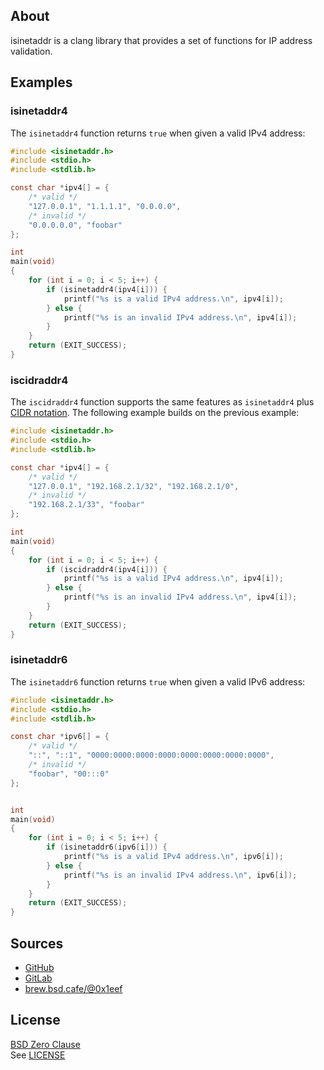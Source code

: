 ## About

isinetaddr is a clang library that provides a set of functions for
IP address validation.

## Examples

### isinetaddr4

The `isinetaddr4` function returns `true` when given a valid IPv4 address:

```C
#include <isinetaddr.h>
#include <stdio.h>
#include <stdlib.h>

const char *ipv4[] = {
    /* valid */
    "127.0.0.1", "1.1.1.1", "0.0.0.0",
    /* invalid */
    "0.0.0.0.0", "foobar"
};

int
main(void)
{
    for (int i = 0; i < 5; i++) {
        if (isinetaddr4(ipv4[i])) {
            printf("%s is a valid IPv4 address.\n", ipv4[i]);
        } else {
            printf("%s is an invalid IPv4 address.\n", ipv4[i]);
        }
    }
    return (EXIT_SUCCESS);
}
```

### iscidraddr4

The `iscidraddr4` function supports the same features as `isinetaddr4` plus
[CIDR notation](https://en.wikipedia.org/wiki/Classless_Inter-Domain_Routing#CIDR_notation).
The following example builds on the previous example:

```C
#include <isinetaddr.h>
#include <stdio.h>
#include <stdlib.h>

const char *ipv4[] = {
    /* valid */
    "127.0.0.1", "192.168.2.1/32", "192.168.2.1/0",
    /* invalid */
    "192.168.2.1/33", "foobar"
};

int
main(void)
{
    for (int i = 0; i < 5; i++) {
        if (iscidraddr4(ipv4[i])) {
            printf("%s is a valid IPv4 address.\n", ipv4[i]);
        } else {
            printf("%s is an invalid IPv4 address.\n", ipv4[i]);
        }
    }
    return (EXIT_SUCCESS);
}
```

### isinetaddr6

The `isinetaddr6` function returns `true` when given a valid IPv6 address:

```C
#include <isinetaddr.h>
#include <stdio.h>
#include <stdlib.h>

const char *ipv6[] = {
    /* valid */
    "::", "::1", "0000:0000:0000:0000:0000:0000:0000:0000",
    /* invalid */
    "foobar", "00:::0"
};


int
main(void)
{
    for (int i = 0; i < 5; i++) {
        if (isinetaddr6(ipv6[i])) {
            printf("%s is a valid IPv4 address.\n", ipv6[i]);
        } else {
            printf("%s is an invalid IPv4 address.\n", ipv6[i]);
        }
    }
    return (EXIT_SUCCESS);
}
```

## Sources

* [GitHub](https://github.com/0x1eef/isinetaddr#readme)
* [GitLab](https://gitlab.com/0x1eef/isinetaddr#about)
* [brew.bsd.cafe/@0x1eef](https://brew.bsd.cafe/0x1eef/isinetaddr#about)

## <a id="license"> License </a>

[BSD Zero Clause](https://choosealicense.com/licenses/0bsd/)
<br>
See [LICENSE](./LICENSE)
